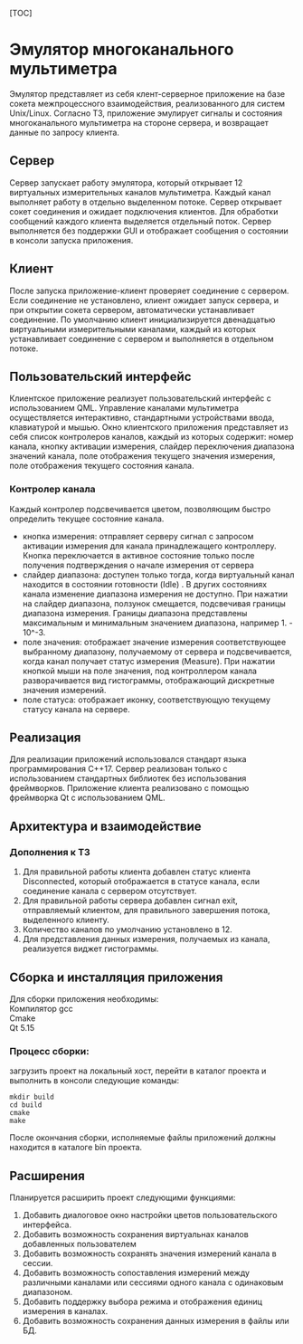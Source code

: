


[TOC]

# Эмулятор многоканального мультиметра

Эмулятор представляет из себя клент-серверное приложение на базе сокета межпроцессного взаимодействия, реализованного для систем Unix/Linux.
Согласно ТЗ, приложение эмулирует сигналы и состояния многоканального мультиметра на стороне сервера, и возвращает данные по запросу клиента.

## Сервер

Сервер запускает работу эмулятора, который открывает 12 виртуальных измерительных каналов мультиметра. Каждый канал выполняет работу в отдельно выделенном потоке. 
Сервер открывает сокет соединения и ожидает подключения клиентов. Для обработки сообщений каждого клиента выделяется отдельный поток.
Сервер выполняется без поддержки GUI  и отображает сообщения о состоянии в консоли запуска приложения. 

## Клиент

После запуска приложение-клиент проверяет соединение с сервером. Если соединение не установлено, клиент ожидает запуск сервера, и при открытии сокета сервером, автоматически устанавливает соединение. По умолчанию клиент инициализируется двенадцатью виртуальными измерительными каналами, каждый из которых устанавливает соединение с сервером и выполняется в отдельном потоке. 

## Пользовательский интерфейс

Клиентское приложение реализует пользовательский интерфейс с использованием QML. Управление каналами мультиметра осуществляется интерактивно, стандартными устройствами ввода, клавиатурой и мышью. Окно клиентского приложения представляет из себя список контролеров каналов, каждый из которых содержит: номер канала, кнопку активации измерения, слайдер переключения диапазона значений канала, поле отображения текущего значения измерения, поле отображения текущего состояния канала. 

### Контролер канала

Каждый контролер подсвечивается цветом, позволяющим быстро определить текущее состояние канала. 
- кнопка измерения: отправляет серверу сигнал с запросом активации измерения для канала принадлежащего контроллеру. Кнопка переключается в активное состояние только после получения подтверждения о начале измерения от сервера
- слайдер диапазона: доступен только тогда, когда виртуальный канал находится в состоянии готовности (Idle) . В других состояниях канала изменение диапазона измерения не доступно. При нажатии на слайдер диапазона, ползунок смещается, подсвечивая границы диапазона измерения. Границы диапазона представлены максимальным и минимальным значением диапазона, например 1. - 10^-3. 
- поле значения: отображает значение измерения соответствующее выбранному диапазону, получаемому от сервера и подсвечивается, когда канал получает статус измерения (Measure). При нажатии кнопкой мыши на поле значения, под контроллером канала разворачивается вид гистограммы, отображающий дискретные значения измерений. 
- поле статуса: отображает иконку, соответствующую текущему статусу канала на сервере. 

## Реализация 

Для реализации приложений использовался стандарт языка программирования С++17. Сервер реализован только с использованием стандартных библиотек без использования фреймворков.  Приложение клиента реализовано с помощью фреймворка Qt с использованием QML. 

## Архитектура и взаимодействие



### Дополнения к ТЗ

1. Для правильной работы клиента добавлен статус клиента Disconnected, который отображается в статусе канала, если соединение канала с сервером отсутствует.
2. Для правильной работы сервера добавлен сигнал exit, отправляемый клиентом, для правильного завершения потока, выделенного клиенту. 
3. Количество каналов по умолчанию установлено в 12. 
4. Для представления данных измерения, получаемых из канала, реализуется виджет гистограммы.

## Сборка и инсталляция приложения  

Для сборки приложения необходимы:  
Компилятор gcc  
Cmake  
Qt 5.15  

### Процесс сборки:
загрузить проект на локальный хост, перейти в каталог проекта и выполнить в консоли следующие команды:

```
mkdir build  
cd build  
cmake  
make  
```

После окончания сборки, исполняемые файлы приложений должны находится в каталоге bin проекта.

## Расширения

Планируется расширить проект следующими функциями:

1. Добавить диалоговое окно настройки цветов пользовательского интерфейса. 
2. Добавить возможность сохранения виртуальнах каналов добавленных пользователем
3. Добавить возможность сохранять значения измерений канала в сессии. 
4. Добавить возможность сопоставления измерений между различными каналами или сессиями одного канала с одинаковым диапазоном. 
5. Добавить поддержку выбора режима и отображения единиц измерения в каналах.
6. Добавить возможность сохранения данных измерения в файлы или БД. 

